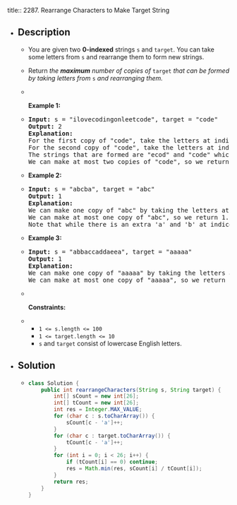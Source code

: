 title:: 2287. Rearrange Characters to Make Target String

- ## Description
	- <p>You are given two <strong>0-indexed</strong> strings <code>s</code> and <code>target</code>. You can take some letters from <code>s</code> and rearrange them to form new strings.</p>
	- <p>Return<em> the <strong>maximum</strong> number of copies of </em><code>target</code><em> that can be formed by taking letters from </em><code>s</code><em> and rearranging them.</em></p>
	- <p>&nbsp;</p>
	  <p><strong class="example">Example 1:</strong></p>
	- <pre>
	  <strong>Input:</strong> s = &quot;ilovecodingonleetcode&quot;, target = &quot;code&quot;
	  <strong>Output:</strong> 2
	  <strong>Explanation:</strong>
	  For the first copy of &quot;code&quot;, take the letters at indices 4, 5, 6, and 7.
	  For the second copy of &quot;code&quot;, take the letters at indices 17, 18, 19, and 20.
	  The strings that are formed are &quot;ecod&quot; and &quot;code&quot; which can both be rearranged into &quot;code&quot;.
	  We can make at most two copies of &quot;code&quot;, so we return 2.
	  </pre>
	- <p><strong class="example">Example 2:</strong></p>
	- <pre>
	  <strong>Input:</strong> s = &quot;abcba&quot;, target = &quot;abc&quot;
	  <strong>Output:</strong> 1
	  <strong>Explanation:</strong>
	  We can make one copy of &quot;abc&quot; by taking the letters at indices 0, 1, and 2.
	  We can make at most one copy of &quot;abc&quot;, so we return 1.
	  Note that while there is an extra &#39;a&#39; and &#39;b&#39; at indices 3 and 4, we cannot reuse the letter &#39;c&#39; at index 2, so we cannot make a second copy of &quot;abc&quot;.
	  </pre>
	- <p><strong class="example">Example 3:</strong></p>
	- <pre>
	  <strong>Input:</strong> s = &quot;abbaccaddaeea&quot;, target = &quot;aaaaa&quot;
	  <strong>Output:</strong> 1
	  <strong>Explanation:</strong>
	  We can make one copy of &quot;aaaaa&quot; by taking the letters at indices 0, 3, 6, 9, and 12.
	  We can make at most one copy of &quot;aaaaa&quot;, so we return 1.
	  </pre>
	- <p>&nbsp;</p>
	  <p><strong>Constraints:</strong></p>
	- <ul>
	  	<li><code>1 &lt;= s.length &lt;= 100</code></li>
	  	<li><code>1 &lt;= target.length &lt;= 10</code></li>
	  	<li><code>s</code> and <code>target</code> consist of lowercase English letters.</li>
	  </ul>
- ## Solution
	- ```java
	  class Solution {
	      public int rearrangeCharacters(String s, String target) {
	          int[] sCount = new int[26];
	          int[] tCount = new int[26];
	          int res = Integer.MAX_VALUE;
	          for (char c : s.toCharArray()) {
	              sCount[c - 'a']++;
	          }
	          for (char c : target.toCharArray()) {
	              tCount[c - 'a']++;
	          }
	          for (int i = 0; i < 26; i++) {
	              if (tCount[i] == 0) continue;
	              res = Math.min(res, sCount[i] / tCount[i]);
	          }
	          return res;
	      }
	  }
	  ```